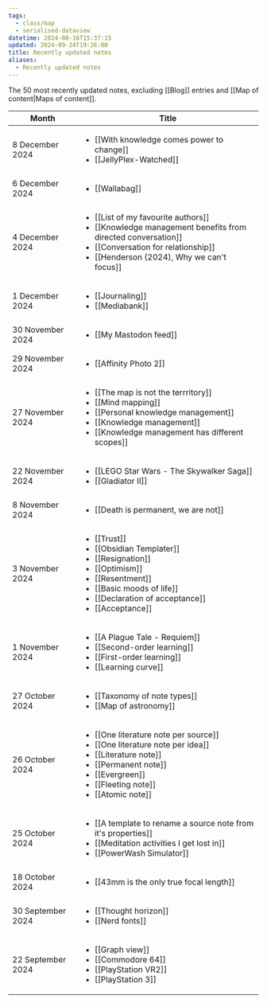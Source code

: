 ```yaml
---
tags:
  - class/map
  - serialised-dataview
datetime: 2024-08-16T15:37:15
updated: 2024-09-24T19:26:00
title: Recently updated notes
aliases:
  - Recently updated notes
---
```

The 50 most recently updated notes, excluding [[Blog]] entries and [[Map of content|Maps of content]].

<!-- QueryToSerialize: table without id row.key as Month, rows.file.link as Title from "Quartz/notes" and -#class/blog sort date(default(updated,datetime)) desc limit 50 flatten dateformat(default(updated,datetime),"yyyy-MM") as month group by dateformat(default(updated, datetime),"d MMMM y") sort default(rows.updated,rows.datetime) desc -->
<!-- SerializedQuery: table without id row.key as Month, rows.file.link as Title from "Quartz/notes" and -#class/blog sort date(default(updated,datetime)) desc limit 50 flatten dateformat(default(updated,datetime),"yyyy-MM") as month group by dateformat(default(updated, datetime),"d MMMM y") sort default(rows.updated,rows.datetime) desc -->

| Month             | Title                                                                                                                                                                                                                                                                                                                                                                                                                                                                                         |
| ----------------- | --------------------------------------------------------------------------------------------------------------------------------------------------------------------------------------------------------------------------------------------------------------------------------------------------------------------------------------------------------------------------------------------------------------------------------------------------------------------------------------------- |
| 8 December 2024   | <ul><li>[[With knowledge comes power to change]]</li><li>[[JellyPlex-Watched]]</li></ul>                                                                                                                                                                                                                                                                                                           |
| 6 December 2024   | <ul><li>[[Wallabag]]</li></ul>                                                                                                                                                                                                                                                                                                                                                                                                                                     |
| 4 December 2024   | <ul><li>[[List of my favourite authors]]</li><li>[[Knowledge management benefits from directed conversation]]</li><li>[[Conversation for relationship]]</li><li>[[Henderson (2024), Why we can't focus]]</li></ul>                                           |
| 1 December 2024   | <ul><li>[[Journaling]]</li><li>[[Mediabank]]</li></ul>                                                                                                                                                                                                                                                                                                                                                                               |
| 30 November 2024  | <ul><li>[[My Mastodon feed]]</li></ul>                                                                                                                                                                                                                                                                                                                                                                                                                     |
| 29 November 2024  | <ul><li>[[Affinity Photo 2]]</li></ul>                                                                                                                                                                                                                                                                                                                                                                                                                     |
| 27 November 2024  | <ul><li>[[The map is not the terrritory]]</li><li>[[Mind mapping]]</li><li>[[Personal knowledge management]]</li><li>[[Knowledge management]]</li><li>[[Knowledge management has different scopes]]</li></ul>                                               |
| 22 November 2024  | <ul><li>[[LEGO Star Wars - The Skywalker Saga]]</li><li>[[Gladiator II]]</li></ul>                                                                                                                                                                                                                                                                                                                       |
| 8 November 2024   | <ul><li>[[Death is permanent, we are not]]</li></ul>                                                                                                                                                                                                                                                                                                                                                                                         |
| 3 November 2024   | <ul><li>[[Trust]]</li><li>[[Obsidian Templater]]</li><li>[[Resignation]]</li><li>[[Optimism]]</li><li>[[Resentment]]</li><li>[[Basic moods of life]]</li><li>[[Declaration of acceptance]]</li><li>[[Acceptance]]</li></ul> |
| 1 November 2024   | <ul><li>[[A Plague Tale - Requiem]]</li><li>[[Second-order learning]]</li><li>[[First-order learning]]</li><li>[[Learning curve]]</li></ul>                                                                                                                                                                                         |
| 27 October 2024   | <ul><li>[[Taxonomy of note types]]</li><li>[[Map of astronomy]]</li></ul>                                                                                                                                                                                                                                                                                                                                         |
| 26 October 2024   | <ul><li>[[One literature note per source]]</li><li>[[One literature note per idea]]</li><li>[[Literature note]]</li><li>[[Permanent note]]</li><li>[[Evergreen]]</li><li>[[Fleeting note]]</li><li>[[Atomic note]]</li></ul>     |
| 25 October 2024   | <ul><li>[[A template to rename a source note from it's properties]]</li><li>[[Meditation activities I get lost in]]</li><li>[[PowerWash Simulator]]</li></ul>                                                                                                                                                           |
| 18 October 2024   | <ul><li>[[43mm is the only true focal length]]</li></ul>                                                                                                                                                                                                                                                                                                                                                                                 |
| 30 September 2024 | <ul><li>[[Thought horizon]]</li><li>[[Nerd fonts]]</li></ul>                                                                                                                                                                                                                                                                                                                                                                   |
| 22 September 2024 | <ul><li>[[Graph view]]</li><li>[[Commodore 64]]</li><li>[[PlayStation VR2]]</li><li>[[PlayStation 3]]</li></ul>                                                                                                                                                                                                                                                 |
<!-- SerializedQuery END -->
